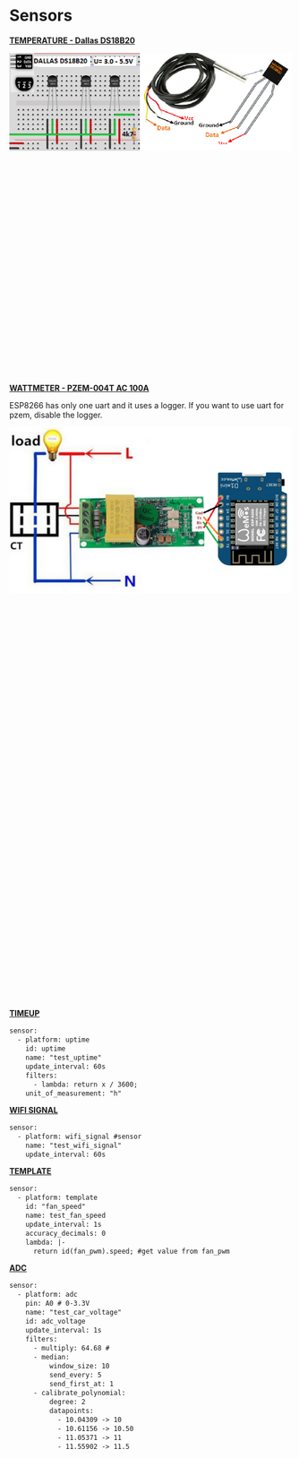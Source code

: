# Sensors

[**TEMPERATURE - Dallas DS18B20**](https://esphome.io/components/sensor/dallas.html)

<img align="right" src="https://github.com/peca2345/ESPHome-code-examples/blob/main/images/sensors/DA18B20.png?raw=true">

```
dallas: 
  - pin: GPIO12 # You can use any input pin
    update_interval: 60s
sensor:    
  - platform: dallas 
    name: "test_dallas"
    address: 0xC106219415E16428 # get from log
    id: test_dallas
    unit_of_measurement: "°C" 
```

[**WATTMETER - PZEM-004T AC 100A**](https://esphome.io/components/sensor/pzemac.html)

ESP8266 has only one uart and it uses a logger.
If you want to use uart for pzem, disable the logger.

<img align="right" src="https://github.com/peca2345/ESPHome-code-examples/blob/main/images/sensors/pzem-004t-100A.png?raw=true">

```
logger:
  level: NONE
  hardware_uart: UART1
uart: # 
  rx_pin: GPIO3
  tx_pin: GPIO1
  baud_rate: 9600
sensor:
  - platform: pzemac # PZEM-004T uart
    update_interval: 60s
    current:
      name: "test_current"
    voltage:
      name: "test_voltage"
    energy:
      name: "test_energy"
    power:
      name: "test_power"
     # id: pzem_energy
    frequency:
      name: "test_frequency"
    power_factor:
      name: "test_power_factor"
```

[**TIMEUP**](https://esphome.io/components/sensor/uptime.html)

```
sensor:  
  - platform: uptime
    id: uptime
    name: "test_uptime"
    update_interval: 60s
    filters:
      - lambda: return x / 3600;
    unit_of_measurement: "h"
```

[**WIFI SIGNAL**](https://esphome.io/components/sensor/wifi_signal.html)

```
sensor:  
  - platform: wifi_signal #sensor
    name: "test_wifi_signal"
    update_interval: 60s     
```

[**TEMPLATE**](https://esphome.io/components/sensor/template.html)

```
sensor:  
  - platform: template 
    id: "fan_speed"
    name: test_fan_speed
    update_interval: 1s
    accuracy_decimals: 0
    lambda: |-
      return id(fan_pwm).speed; #get value from fan_pwm
```



[**ADC**](https://esphome.io/components/sensor/adc.html)

```
sensor:
  - platform: adc
    pin: A0 # 0-3.3V
    name: "test_car_voltage"
    id: adc_voltage
    update_interval: 1s
    filters:
      - multiply: 64.68 #
      - median:
          window_size: 10
          send_every: 5
          send_first_at: 1
      - calibrate_polynomial:
          degree: 2
          datapoints:
            - 10.04309 -> 10
            - 10.61156 -> 10.50
            - 11.05371 -> 11
            - 11.55902 -> 11.5
```   
